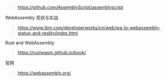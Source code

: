 > https://github.com/AssemblyScript/assemblyscript



WebAssembly 现状与实战

> https://www.ibm.com/developerworks/cn/web/wa-lo-webassembly-status-and-reality/index.html


Rust and WebAssembly

> https://rustwasm.github.io/book/



官网

> https://webassembly.org/ 